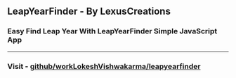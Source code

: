 ## LeapYearFinder - By LexusCreations

### Easy Find Leap Year With LeapYearFinder Simple JavaScript App

<hr/>

### Visit - [github/workLokeshVishwakarma/leapyearfinder](https://workLokeshVishwakarma.github.io/leapyearfinder/)
